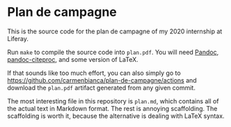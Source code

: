 # Plan de campagne

This is the source code for the plan de campagne of my 2020 internship at
Liferay.

Run `make` to compile the source code into `plan.pdf`. You will need
[Pandoc](https://pandoc.org/),
[pandoc-citeproc](https://github.com/jgm/pandoc-citeproc), and some version of
LaTeX.

If that sounds like too much effort, you can also simply go to
<https://github.com/carmenbianca/plan-de-campagne/actions> and download the
`plan.pdf` artifact generated from any given commit.

The most interesting file in this repository is `plan.md`, which contains all of
the actual text in Markdown format. The rest is annoying scaffolding. The
scaffolding is worth it, because the alternative is dealing with LaTeX syntax.
